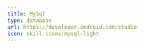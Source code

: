 ```yaml
---
title: MySql
type: database
url: https://developer.android.com/studio
icon: skill-icons:mysql-light
---
```

